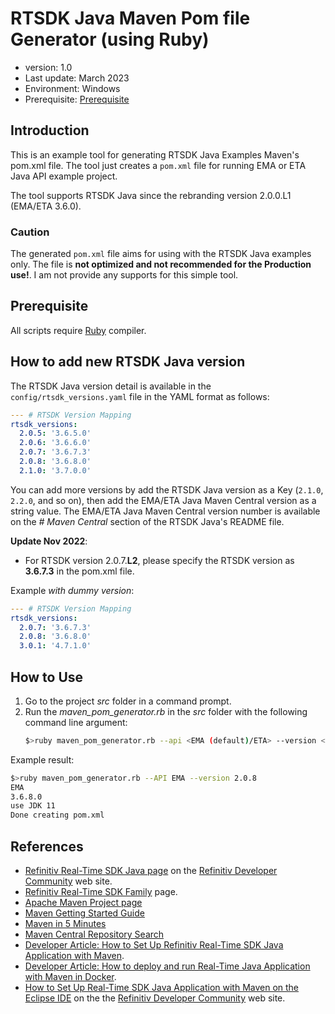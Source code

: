 # RTSDK Java Maven Pom file Generator (using Ruby)
- version: 1.0
- Last update: March 2023
- Environment: Windows
- Prerequisite: [Prerequisite](#prerequisite)

## Introduction

This is an example tool for generating RTSDK Java Examples Maven's pom.xml file. The tool just creates a ```pom.xml``` file for running EMA or ETA Java API example project. 

The tool supports RTSDK Java since the rebranding version 2.0.0.L1 (EMA/ETA 3.6.0).

### Caution
 The generated ```pom.xml``` file aims for using with the RTSDK Java examples only. The file is **not optimized and not recommended for the Production use!**. I am not provide any supports for this simple tool.

## <a id="prerequisite"></a>Prerequisite
All scripts require [Ruby](https://www.ruby-lang.org/en/) compiler.

## How to add new RTSDK Java version

The RTSDK Java version detail is available in the ```config/rtsdk_versions.yaml``` file in the YAML format as follows:

``` YAML
--- # RTSDK Version Mapping
rtsdk_versions:
  2.0.5: '3.6.5.0'
  2.0.6: '3.6.6.0'
  2.0.7: '3.6.7.3'
  2.0.8: '3.6.8.0'
  2.1.0: '3.7.0.0'
```

You can add more versions by add the RTSDK Java version as a Key (```2.1.0```, ```2.2.0```, and so on), then add the EMA/ETA Java Maven Central version as a string value. The EMA/ETA Java Maven Central version number is available on the *# Maven Central* section of the RTSDK Java's README file.

**Update Nov 2022**: 
- For RTSDK version 2.0.7.**L2**, please specify the RTSDK version as **3.6.7.3** in the pom.xml file.

Example *with dummy version*:
``` YAML
--- # RTSDK Version Mapping
rtsdk_versions:
  2.0.7: '3.6.7.3'
  2.0.8: '3.6.8.0'
  3.0.1: '4.7.1.0' 
```

## How to Use

1. Go to the project *src* folder in a command prompt.
2. Run the *maven_pom_generator.rb* in the *src* folder with the following command line argument:
    ``` Bash
    $>ruby maven_pom_generator.rb --api <EMA (default)/ETA> --version <RTSDK version, ex 2.0.8>
    ```

Example result:
``` Bash
$>ruby maven_pom_generator.rb --API EMA --version 2.0.8
EMA
3.6.8.0
use JDK 11
Done creating pom.xml
```

## <a id="ref"></a>References

* [Refinitiv Real-Time SDK Java page](https://developers.refinitiv.com/en/api-catalog/refinitiv-real-time-opnsrc/rt-sdk-java) on the [Refinitiv Developer Community](https://developers.refinitiv.com/) web site.
* [Refinitiv Real-Time SDK Family](https://developers.refinitiv.com/en/use-cases-catalog/refinitiv-real-time) page.
* [Apache Maven Project page](https://www.apache.org/)
* [Maven Getting Started Guide](https://maven.apache.org/guides/getting-started/)
* [Maven in 5 Minutes](https://maven.apache.org/guides/getting-started/maven-in-five-minutes.html)
* [Maven Central Repository Search](https://search.maven.org/)
* [Developer Article: How to Set Up Refinitiv Real-Time SDK Java Application with Maven](https://developers.refinitiv.com/en/article-catalog/article/how-to-set-up-refinitiv-real-time-sdk-java-application-with-mave).
* [Developer Article: How to deploy and run Real-Time Java Application with Maven in Docker](https://developers.refinitiv.com/en/article-catalog/article/how-to-deploy-and-run-real-time-java-application-with-maven-in-d).
* [How to Set Up Real-Time SDK Java Application with Maven on the Eclipse IDE](https://developers.refinitiv.com/en/article-catalog/article/how-to-set-up-real-time-sdk-java-application-with-maven-on-the-e) on the the [Refinitiv Developer Community](https://developers.refinitiv.com/) web site.
